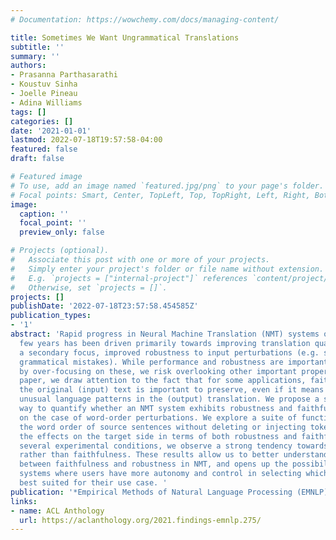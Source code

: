 ```yaml
---
# Documentation: https://wowchemy.com/docs/managing-content/

title: Sometimes We Want Ungrammatical Translations
subtitle: ''
summary: ''
authors:
- Prasanna Parthasarathi
- Koustuv Sinha
- Joelle Pineau
- Adina Williams
tags: []
categories: []
date: '2021-01-01'
lastmod: 2022-07-18T19:57:58-04:00
featured: false
draft: false

# Featured image
# To use, add an image named `featured.jpg/png` to your page's folder.
# Focal points: Smart, Center, TopLeft, Top, TopRight, Left, Right, BottomLeft, Bottom, BottomRight.
image:
  caption: ''
  focal_point: ''
  preview_only: false

# Projects (optional).
#   Associate this post with one or more of your projects.
#   Simply enter your project's folder or file name without extension.
#   E.g. `projects = ["internal-project"]` references `content/project/deep-learning/index.md`.
#   Otherwise, set `projects = []`.
projects: []
publishDate: '2022-07-18T23:57:58.454585Z'
publication_types:
- '1'
abstract: 'Rapid progress in Neural Machine Translation (NMT) systems over the last
  few years has been driven primarily towards improving translation quality, and as
  a secondary focus, improved robustness to input perturbations (e.g. spelling and
  grammatical mistakes). While performance and robustness are important objectives,
  by over-focusing on these, we risk overlooking other important properties. In this
  paper, we draw attention to the fact that for some applications, faithfulness to
  the original (input) text is important to preserve, even if it means introducing
  unusual language patterns in the (output) translation. We propose a simple, novel
  way to quantify whether an NMT system exhibits robustness and faithfulness, focusing
  on the case of word-order perturbations. We explore a suite of functions to perturb
  the word order of source sentences without deleting or injecting tokens, and measure
  the effects on the target side in terms of both robustness and faithfulness. Across
  several experimental conditions, we observe a strong tendency towards robustness
  rather than faithfulness. These results allow us to better understand the trade-off
  between faithfulness and robustness in NMT, and opens up the possibility of developing
  systems where users have more autonomy and control in selecting which property is
  best suited for their use case. '
publication: '*Empirical Methods of Natural Language Processing (EMNLP) Findings*'
links:
- name: ACL Anthology
  url: https://aclanthology.org/2021.findings-emnlp.275/
---
```

